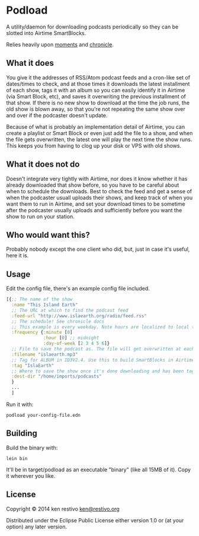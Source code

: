 # Podload

A utility/daemon for downloading podcasts periodically so they can be slotted into Airtime SmartBlocks.

Relies heavily upon [moments](https://github.com/Raynes/moments) and [chronicle](https://github.com/flatland/chronicle).

## What it does

You give it the addresses of RSS/Atom podcast feeds and a cron-like set of dates/times to check, and at those times it downloads the latest installment of each show, tags it with an album so you can easily identify it in Airtime (via Smart Block, etc), and saves it overwriting the previous installment of that show. If there is no new show to download at the time the job runs, the old show is blown away, so that you're not repeating the same show over and over if the podcaster doesn't update.

Because of what is probably an implementation detail of Airtime, you can create a playlist or Smart Block or even just add the file to a show, and when the file gets overwritten, the latest one will play the next time the show runs. This keeps you from having to clog up your disk or VPS with old shows.

## What it does not do

Doesn't integrate very tightly with Airtime, nor does it know whether it has already downloaded that show before, so you have to be careful about when to schedule the downloads. Best to check the feed and get a sense of when the podcaster usuall uploads their shows, and keep track of when you want them to run in Airtime, and set your download times to be sometime after the podcaster usually uploads and sufficiently before you want the show to run on your station.

## Who would want this?

Probably nobody except the one client who did, but, just in case it's useful, here it is.

## Usage

Edit the config file, there's an example config file included.
```clojure
[{;; The name of the show
  :name "This Island Earth"
  ;; The URL at which to find the podcast feed
  :feed-url "http://www.islaearth.org/radio/feed.rss"
  ;; The schedule! See chronicle docs
  ;; This example is every weekday. Note hours are localized to local timezone.
  :frequency {:minute [0]
              :hour [0] ;; midnight
              :day-of-week [2 3 4 5 6]}
  ;; File to save the podcast as. The file will get overwritten at each run!
  :filename "islaearth.mp3"
  ;; Tag for ALBUM in ID3V2.4. Use this to build SmartBlocks in Airtime for the show
  :tag "IslaEarth"
  ;; Where to save the show once it's done downloading and has been tagged.
  :dest-dir "/home/imports/podcasts"
  }
  ...
  ]
```
Run it with:
```shell
podload your-config-file.edn
```

## Building

Build the binary with:

```shell
lein bin 
```

It'll be in target/podload as an executable "binary" (like all 15MB of it). Copy it wherever you like.

## License

Copyright © 2014 ken restivo <ken@restivo.org>

Distributed under the Eclipse Public License either version 1.0 or (at
your option) any later version.
